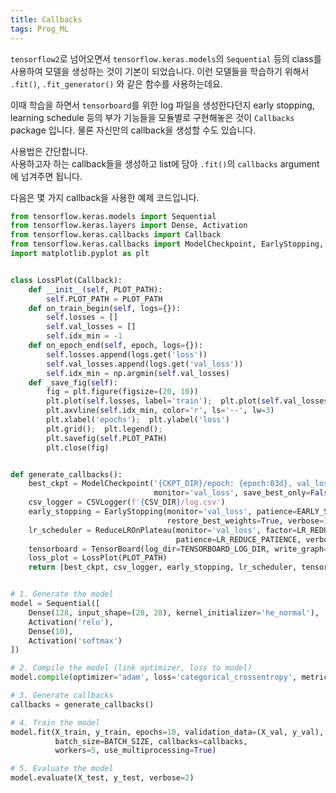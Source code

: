 ```yaml
---
title: Callbacks
tags: Prog_ML
---
```


<!--more-->


`tensorflow2`로 넘어오면서 `tensorflow.keras.models`의 `Sequential` 등의 class를 사용하여 모델을 생성하는 것이 기본이 되었습니다. 이런 모델들을 학습하기 위해서 `.fit()`, `.fit_generator()` 와 같은 함수를 사용하는데요. <br>

이때 학습을 하면서 `tensorboard`를 위한 log 파일을 생성한다던지 early stopping, learning schedule 등의 부가 기능들을 모듈별로 구현해놓은 것이 `Callbacks` package 입니다. 물론 자신만의 callback을 생성할 수도 있습니다.<br>

사용법은 간단합니다. <br>
사용하고자 하는 callback들을 생성하고 list에 담아 `.fit()`의 `callbacks` argument에 넘겨주면 됩니다. <br>

다음은 몇 가지 callback을 사용한 예제 코드입니다. <br>


```python
from tensorflow.keras.models import Sequential
from tensorflow.keras.layers import Dense, Activation
from tensorflow.keras.callbacks import Callback
from tensorflow.keras.callbacks import ModelCheckpoint, EarlyStopping, ReduceLROnPlateau, CSVLogger, TensorBoard
import matplotlib.pyplot as plt


class LossPlot(Callback):
    def __init__(self, PLOT_PATH):
        self.PLOT_PATH = PLOT_PATH
    def on_train_begin(self, logs={}):
        self.losses = []
        self.val_losses = []
        self.idx_min = -1
    def on_epoch_end(self, epoch, logs={}):
        self.losses.append(logs.get('loss'))
        self.val_losses.append(logs.get('val_loss'))
        self.idx_min = np.argmin(self.val_losses)
    def _save_fig(self):
        fig = plt.figure(figsize=(20, 10))
        plt.plot(self.losses, label='train');  plt.plot(self.val_losses, label='val')
        plt.axvline(self.idx_min, color='r', ls='--', lw=3)
        plt.xlabel('epochs');  plt.ylabel('loss')
        plt.grid();  plt.legend();
        plt.savefig(self.PLOT_PATH)
        plt.close(fig)


def generate_callbacks():
    best_ckpt = ModelCheckpoint('{CKPT_DIR}/epoch: {epoch:03d}, val_loss: {val_loss:.4f}.hdf5',
                                monitor='val_loss', save_best_only=False)
    csv_logger = CSVLogger(f'{CSV_DIR}/log.csv')
    early_stopping = EarlyStopping(monitor='val_loss', patience=EARLY_STOPPING_PATIENCE,
                                   restore_best_weights=True, verbose=1)
    lr_scheduler = ReduceLROnPlateau(monitor='val_loss', factor=LR_REDUCE_FACTOR,
                                     patience=LR_REDUCE_PATIENCE, verbose=1)
    tensorboard = TensorBoard(log_dir=TENSORBOARD_LOG_DIR, write_graph=True, write_images=True)
    loss_plot = LossPlot(PLOT_PATH)
    return [best_ckpt, csv_logger, early_stopping, lr_scheduler, tensorboard, loss_plot]


# 1. Generate the model
model = Sequential([
    Dense(128, input_shape=(28, 28), kernel_initializer='he_normal'),
    Activation('relu'),
    Dense(10),
    Activation('softmax')
])

# 2. Compile the model (link optimizer, loss to model)
model.compile(optimizer='adam', loss='categorical_crossentropy', metrics=['accuracy'])

# 3. Generate callbacks
callbacks = generate_callbacks()

# 4. Train the model
model.fit(X_train, y_train, epochs=10, validation_data=(X_val, y_val),
          batch_size=BATCH_SIZE, callbacks=callbacks,
          workers=5, use_multiprocessing=True)

# 5. Evaluate the model
model.evaluate(X_test, y_test, verbose=2)
```
